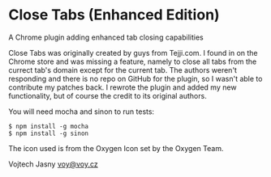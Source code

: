 # Close Tabs (Enhanced Edition)

A Chrome plugin adding enhanced tab closing capabilities

Close Tabs was originally created by guys from Tejji.com. I found in on the 
Chrome store and was missing a feature, namely to close all tabs from
the currect tab's domain except for the current tab. The authors weren't
responding and there is no repo on GitHub for the plugin, so I wasn't able
to contribute my patches back. I rewrote the plugin and added my new 
functionality, but of course the credit to its original authors.

You will need mocha and sinon to run tests:

    $ npm install -g mocha
    $ npm install -g sinon

The icon used is from the Oxygen Icon set by the Oxygen Team.

Vojtech Jasny <voy@voy.cz>
